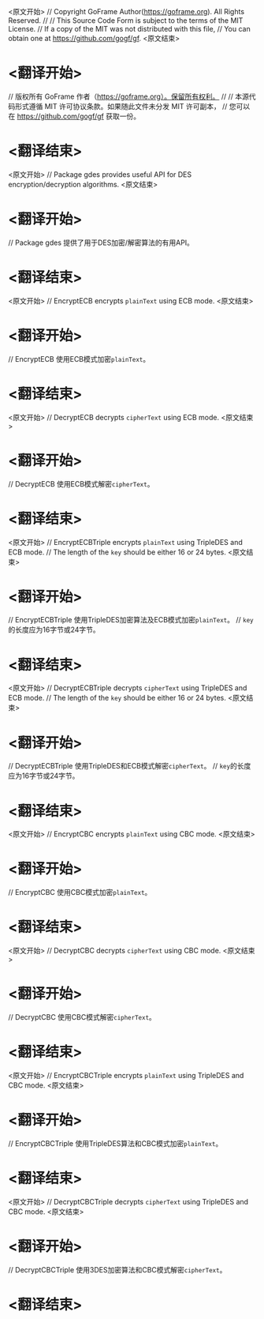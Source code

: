 
<原文开始>
// Copyright GoFrame Author(https://goframe.org). All Rights Reserved.
//
// This Source Code Form is subject to the terms of the MIT License.
// If a copy of the MIT was not distributed with this file,
// You can obtain one at https://github.com/gogf/gf.
<原文结束>

# <翻译开始>
// 版权所有 GoFrame 作者（https://goframe.org）。保留所有权利。
//
// 本源代码形式遵循 MIT 许可协议条款。如果随此文件未分发 MIT 许可副本，
// 您可以在 https://github.com/gogf/gf 获取一份。
# <翻译结束>


<原文开始>
// Package gdes provides useful API for DES encryption/decryption algorithms.
<原文结束>

# <翻译开始>
// Package gdes 提供了用于DES加密/解密算法的有用API。
# <翻译结束>


<原文开始>
// EncryptECB encrypts `plainText` using ECB mode.
<原文结束>

# <翻译开始>
// EncryptECB 使用ECB模式加密`plainText`。
# <翻译结束>


<原文开始>
// DecryptECB decrypts `cipherText` using ECB mode.
<原文结束>

# <翻译开始>
// DecryptECB 使用ECB模式解密`cipherText`。
# <翻译结束>


<原文开始>
// EncryptECBTriple encrypts `plainText` using TripleDES and ECB mode.
// The length of the `key` should be either 16 or 24 bytes.
<原文结束>

# <翻译开始>
// EncryptECBTriple 使用TripleDES加密算法及ECB模式加密`plainText`。
// `key`的长度应为16字节或24字节。
# <翻译结束>


<原文开始>
// DecryptECBTriple decrypts `cipherText` using TripleDES and ECB mode.
// The length of the `key` should be either 16 or 24 bytes.
<原文结束>

# <翻译开始>
// DecryptECBTriple 使用TripleDES和ECB模式解密`cipherText`。
// `key`的长度应为16字节或24字节。
# <翻译结束>


<原文开始>
// EncryptCBC encrypts `plainText` using CBC mode.
<原文结束>

# <翻译开始>
// EncryptCBC 使用CBC模式加密`plainText`。
# <翻译结束>


<原文开始>
// DecryptCBC decrypts `cipherText` using CBC mode.
<原文结束>

# <翻译开始>
// DecryptCBC 使用CBC模式解密`cipherText`。
# <翻译结束>


<原文开始>
// EncryptCBCTriple encrypts `plainText` using TripleDES and CBC mode.
<原文结束>

# <翻译开始>
// EncryptCBCTriple 使用TripleDES算法和CBC模式加密`plainText`。
# <翻译结束>


<原文开始>
// DecryptCBCTriple decrypts `cipherText` using TripleDES and CBC mode.
<原文结束>

# <翻译开始>
// DecryptCBCTriple 使用3DES加密算法和CBC模式解密`cipherText`。
# <翻译结束>

